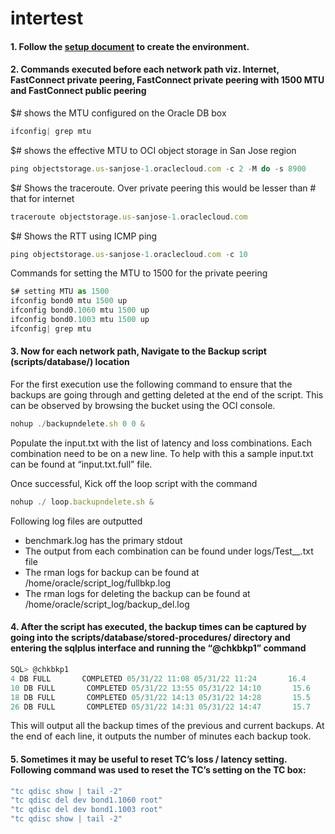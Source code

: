 # intertest

#### 1.	Follow the [setup document](https://github.com/equinix/cloud-interconnection-benchmarking-backup/blob/master/docs/Cloud%20Interconnection%20Benchmarking%20Backup%20-%20Infrastructure%20Configuration%20v1.0.pdf) to create the environment.


#### 2.	Commands executed before each network path viz. Internet, FastConnect private peering, FastConnect private peering with 1500 MTU and FastConnect public peering
$# shows the MTU configured on the Oracle DB box
```jsx
ifconfig| grep mtu
```
$# shows the effective MTU to OCI object storage in San Jose region
```jsx
ping objectstorage.us-sanjose-1.oraclecloud.com -c 2 -M do -s 8900
```
$# Shows the traceroute. Over private peering this would be lesser than # that for internet
```jsx
traceroute objectstorage.us-sanjose-1.oraclecloud.com
```
$# Shows the RTT using ICMP ping
```jsx
ping objectstorage.us-sanjose-1.oraclecloud.com -c 10
```

Commands for setting the MTU to 1500 for the private peering
```jsx
$# setting MTU as 1500
ifconfig bond0 mtu 1500 up
ifconfig bond0.1060 mtu 1500 up
ifconfig bond0.1003 mtu 1500 up
ifconfig| grep mtu
```

#### 3.	Now for each network path, Navigate to the Backup script (scripts/database/) location

For the first execution use the following command to ensure that the backups are going through and getting deleted at the end of the script. This can be observed by browsing the bucket using the OCI console.
```jsx
nohup ./backupndelete.sh 0 0 &
```
Populate the input.txt with the list of latency and loss combinations. Each combination need to be on a new line. To help with this a sample input.txt can be found at “input.txt.full” file.

Once successful, Kick off the loop script with the command 
```jsx
nohup ./ loop.backupndelete.sh &
```

Following log files are outputted
*	benchmark.log has the primary stdout
*	The output from each combination can be found under logs/Test_<latency>_<loss>.txt file
*	The rman logs for backup can be found at /home/oracle/script_log/fullbkp.log
*	The rman logs for deleting the backup can be found at /home/oracle/script_log/backup_del.log

#### 4.	After the script has executed, the backup times can be captured by going into the scripts/database/stored-procedures/ directory and entering the sqlplus interface and running the “@chkbkp1” command

```jsx
SQL> @chkbkp1
4 DB FULL       COMPLETED 05/31/22 11:08 05/31/22 11:24       16.4
10 DB FULL       COMPLETED 05/31/22 13:55 05/31/22 14:10       15.6
18 DB FULL       COMPLETED 05/31/22 14:13 05/31/22 14:28       15.5
26 DB FULL       COMPLETED 05/31/22 14:31 05/31/22 14:47       15.7
```
This will output all the backup times of the previous and current backups. At the end of each line, it outputs the number of minutes each backup took.

#### 5.	Sometimes it may be useful to reset TC’s loss / latency setting. Following command was used to reset the TC’s setting on the TC box:
```jsx
"tc qdisc show | tail -2" 
"tc qdisc del dev bond1.1060 root"
"tc qdisc del dev bond1.1003 root"
"tc qdisc show | tail -2"
```

